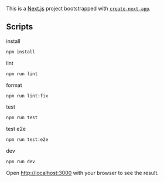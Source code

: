 This is a [Next.js](https://nextjs.org/) project bootstrapped with [`create-next-app`](https://github.com/vercel/next.js/tree/canary/packages/create-next-app).

## Scripts

install

```bash
npm install
```

lint

```bash
npm run lint
```

format

```bash
npm run lint:fix
```

test

```bash
npm run test
```

test e2e

```bash
npm run test:e2e
```

dev

```bash
npm run dev
```

Open [http://localhost:3000](http://localhost:3000) with your browser to see the result.
